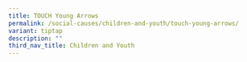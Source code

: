 ```yaml
---
title: TOUCH Young Arrows
permalink: /social-causes/children-and-youth/touch-young-arrows/
variant: tiptap
description: ""
third_nav_title: Children and Youth
---
```

